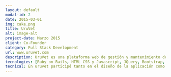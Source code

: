 ```yaml
---
layout: default
modal-id: 2
date: 2015-03-01
img: cake.png
title: UruVet
alt: image-alt
project-date: Marzo 2015
client: Co-Founder
category: Full Stack Development
url: www.uruvet.com
description: UruVet es una plataforma web de gestión y mantenimiento de veterinarias, con registro y mantenimiento de usuarios, pago de cuotas, registro de mascotas e historial de registros clínicos de las mismas. Cuenta con un sistema de reportes a demanda, así como registro de consultas médicas y notificaciones configurables para cada veterinario.<br/>En este proyecto participo como co-fundador, fue diseñado y desarrollado en conjunto con un colega con el objetivo de luego ser comercializado en las veterinarias uruguayas. Parte de la falta de informatización de las mismas y de la falta de oferta tecnológica en el mercado local.
tecnologies: [Ruby on Rails, HTML CSS y Javascript, JQuery, Bootstrap, Postgres, Heroku]
tecnical: En uruvet participé tanto en el diseño de la aplicación como en el desarrollo completo de la misma, desde la especificación de requerimientos obtenidas con la ayuda de distintos veterinarios hasta el diseño e implementación de la plataforma web.
---
```

